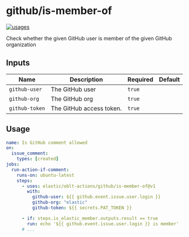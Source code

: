 # <!--name-->github/is-member-of<!--/name-->

[![usages](https://img.shields.io/badge/usages-white?logo=githubactions&logoColor=blue)](https://github.com/search?q=elastic%2Foblt-actions%2Fgithub%2Fis-member-of+%28path%3A.github%2Fworkflows+OR+path%3A**%2Faction.yml+OR+path%3A**%2Faction.yaml%29&type=code)

<!--description-->
Check whether the given GitHub user is member of the given GitHub organization
<!--/description-->

## Inputs
<!--inputs-->
| Name           | Description              | Required | Default |
|----------------|--------------------------|----------|---------|
| `github-user`  | The GitHub user          | `true`   | ` `     |
| `github-org`   | The GitHub org           | `true`   | ` `     |
| `github-token` | The GitHub access token. | `true`   | ` `     |
<!--/inputs-->

## Usage

<!--usage action="elastic/oblt-actions/**" version="env:VERSION"-->
```yaml
name: Is GitHub comment allowed
on:
  issue_comment:
    types: [created]
jobs:
  run-action-if-comment:
    runs-on: ubuntu-latest
    steps:
      - uses: elastic/oblt-actions/github/is-member-of@v1
        with:
          github-user: ${{ github.event.issue.user.login }}
          github-org: "elastic"
          github-token: ${{ secrets.PAT_TOKEN }}

      - if: steps.is_elastic_member.outputs.result == true
        run: echo '${{ github.event.issue.user.login }} is member'
      # ...
```
<!--/usage-->

